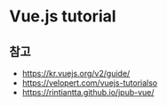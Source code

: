 # Vue.js tutorial 

## 참고 
* https://kr.vuejs.org/v2/guide/
* https://velopert.com/vuejs-tutorialso
* https://rintiantta.github.io/jpub-vue/